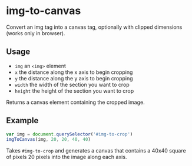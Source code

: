 # img-to-canvas

Convert an img tag into a canvas tag, optionally with clipped dimensions (works only in browser).

## Usage

  * `img` an `<img>` element
  * `x` the distance along the x axis to begin cropping
  * `y` the distance along the y axis to begin cropping
  * `width` the width of the section you want to crop
  * `height` the height of the section you want to crop

Returns a canvas element containing the cropped image.

## Example

```javascript
var img = document.querySelector('#img-to-crop')
imgToCanvas(img, 20, 20, 40, 40)
```

Takes `#img-to-crop` and generates a canvas that contains a 40x40 square of pixels 20 pixels into the image along each axis.